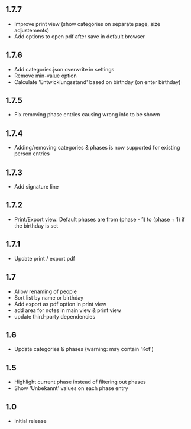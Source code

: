 ## 1.7.7

- Improve print view (show categories on separate page, size adjustements)
- Add options to open pdf after save in default browser

## 1.7.6

- Add categories.json overwrite in settings
- Remove min-value option
- Calculate 'Entwicklungsstand' based on birthday (on enter birthday)

## 1.7.5

- Fix removing phase entries causing wrong info to be shown

## 1.7.4

- Adding/removing categories & phases is now supported for existing person entries

## 1.7.3

- Add signature line

## 1.7.2

- Print/Export view: Default phases are from (phase - 1) to (phase + 1) if the birthday is set

## 1.7.1

- Update print / export pdf

## 1.7

- Allow renaming of people
- Sort list by name or birthday
- Add export as pdf option in print view
- add area for notes in main view & print view
- update third-party dependencies

## 1.6

- Update categories & phases (warning: may contain 'Kot')

## 1.5

- Highlight current phase instead of filtering out phases
- Show 'Unbekannt' values on each phase entry

## 1.0

- Initial release
